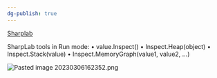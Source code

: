 ```yaml
---
dg-publish: true
---
```


[Sharplab](https://sharplab.io/)

  SharpLab tools in Run mode:
    • value.Inspect()
    • Inspect.Heap(object)
    • Inspect.Stack(value)
    • Inspect.MemoryGraph(value1, value2, …)

![Pasted image 20230306162352.png](/img/user/Files/Image/Pasted%20image%2020230306162352.png)